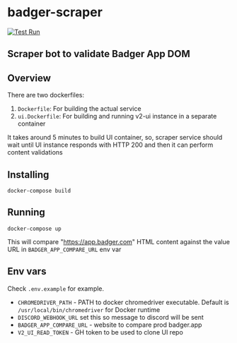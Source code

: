 # badger-scraper
[![Test Run](https://github.com/Badger-Finance/badger-scraper/actions/workflows/test-run.yml/badge.svg)](https://github.com/Badger-Finance/badger-scraper/actions/workflows/test-run.yml)

## Scraper bot to validate Badger App DOM

## Overview
There are two dockerfiles:
1. `Dockerfile`: For building the actual service
2. `ui.Dockerfile`: For building and running v2-ui instance in a separate container

It takes around 5 minutes to build UI container, so, scraper service should wait until UI instance responds with 
HTTP 200 and then it can perform content validations

## Installing
```shell
docker-compose build
```

## Running

```shell
docker-compose up
```
This will compare "https://app.badger.com" HTML content against the value URL in 
`BADGER_APP_COMPARE_URL` env var

## Env vars
Check `.env.example` for example.
- `CHROMEDRIVER_PATH` - PATH to docker chromedriver executable. Default is 
`/usr/local/bin/chromedriver` for Docker runtime
- `DISCORD_WEBHOOK_URL` set this so message to discord will be sent
- `BADGER_APP_COMPARE_URL` - website to compare prod badger.app
- `V2_UI_READ_TOKEN` - GH token to be used to clone UI repo

